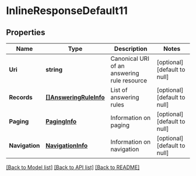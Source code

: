 # InlineResponseDefault11

## Properties
Name | Type | Description | Notes
------------ | ------------- | ------------- | -------------
**Uri** | **string** | Canonical URI of an answering rule resource | [optional] [default to null]
**Records** | [**[]AnsweringRuleInfo**](AnsweringRuleInfo.md) | List of answering rules | [optional] [default to null]
**Paging** | [**PagingInfo**](PagingInfo.md) | Information on paging | [optional] [default to null]
**Navigation** | [**NavigationInfo**](NavigationInfo.md) | Information on navigation | [optional] [default to null]

[[Back to Model list]](../README.md#documentation-for-models) [[Back to API list]](../README.md#documentation-for-api-endpoints) [[Back to README]](../README.md)


